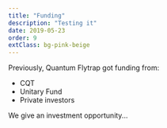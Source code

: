 ```yaml
---
title: "Funding"
description: "Testing it"
date: 2019-05-23
order: 9
extClass: bg-pink-beige
---
```


Previously, Quantum Flytrap got funding from:

- CQT
- Unitary Fund
- Private investors

We give an investment opportunity...
